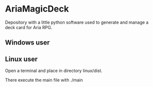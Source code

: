 # AriaMagicDeck
Depository with a little python software used to generate and manage a deck card for Aria RPG.

## Windows user


## Linux user

Open a terminal and place in directory linux/dist.

There execute the main file with ./main
